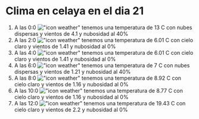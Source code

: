 # Clima en celaya en el dia 21

1. A las 0:0 !["icon weather"](http://openweathermap.org/img/w/03n.png) tenemos una temperatura de 13 C con nubes dispersas y  vientos de 4.1 y nubosidad al 40%
1. A las 2:0 !["icon weather"](http://openweathermap.org/img/w/01n.png) tenemos una temperatura de 6.01 C con cielo claro y  vientos de 1.41 y nubosidad al 0%
1. A las 4:0 !["icon weather"](http://openweathermap.org/img/w/01n.png) tenemos una temperatura de 6.01 C con cielo claro y  vientos de 1.41 y nubosidad al 0%
1. A las 6:0 !["icon weather"](http://openweathermap.org/img/w/03n.png) tenemos una temperatura de 7 C con nubes dispersas y  vientos de 1.21 y nubosidad al 40%
1. A las 8:0 !["icon weather"](http://openweathermap.org/img/w/01d.png) tenemos una temperatura de 8.92 C con cielo claro y  vientos de 1.16 y nubosidad al 0%
1. A las 10:0 !["icon weather"](http://openweathermap.org/img/w/01d.png) tenemos una temperatura de 8.77 C con cielo claro y  vientos de 1.16 y nubosidad al 0%
1. A las 12:0 !["icon weather"](http://openweathermap.org/img/w/01d.png) tenemos una temperatura de 19.43 C con cielo claro y  vientos de 2.2 y nubosidad al 0%
